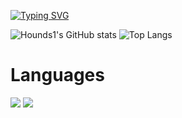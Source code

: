 [![Typing SVG](https://readme-typing-svg.demolab.com?font=Fira+Code&size=30&duration=3000&color=11F781&background=000000&center=true&vCenter=true&multiline=true&width=844&height=90&lines=We+do+work+and+the+world+stays+handy;That's+the+development)](https://git.io/typing-svg)



![Hounds1's GitHub stats](https://github-readme-stats.vercel.app/api?username=Hounds1&show_icons=true&rank_icon=github&card_width=407&line_height=20&theme=dark) ![Top Langs](https://github-readme-stats.vercel.app/api/top-langs/?username=Hounds1&layout=compact&theme=dark&card_width=400)

# Languages
![](https://img.shields.io/badge/Java-007396?style=flat&logo=OpenJDK&logoColor=white") ![](https://img.shields.io/badge/Javascript-F7DF1E?style=flat&logo=javascript&logoColor=black")



<!--
**Hounds1/Hounds1** is a ✨ _special_ ✨ repository because its `README.md` (this file) appears on your GitHub profile.

Here are some ideas to get you started:

- 🔭 I’m currently working on ...
- 🌱 I’m currently learning ...
- 👯 I’m looking to collaborate on ...
- 🤔 I’m looking for help with ...
- 💬 Ask me about ...
- 📫 How to reach me: ...
- 😄 Pronouns: ...
- ⚡ Fun fact: ...
-->
